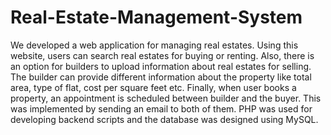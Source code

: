 # Real-Estate-Management-System

We developed a web application for managing real estates. Using this website, users can search real estates for buying or renting. Also, there is an option for builders to upload information about real estates for selling. The builder can provide different information about the property like total area, type of flat, cost per square feet etc. Finally, when user books a property, an appointment is scheduled between builder and the buyer. This was implemented by sending an email to both of them. PHP was used for developing backend scripts and the database was designed using MySQL. 
